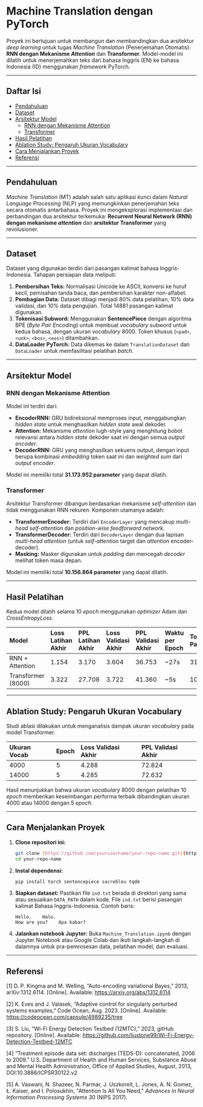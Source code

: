 # Machine Translation dengan PyTorch

Proyek ini bertujuan untuk membangun dan membandingkan dua arsitektur *deep learning* untuk tugas *Machine Translation* (Penerjemahan Otomatis): **RNN dengan Mekanisme *Attention*** dan **Transformer**. Model-model ini dilatih untuk menerjemahkan teks dari bahasa Inggris (EN) ke bahasa Indonesia (ID) menggunakan *framework* PyTorch.

---

## Daftar Isi

* [Pendahuluan](#pendahuluan)
* [Dataset](#dataset)
* [Arsitektur Model](#arsitektur-model)
    * [RNN dengan Mekanisme Attention](#rnn-dengan-mekanisme-attention)
    * [Transformer](#transformer)
* [Hasil Pelatihan](#hasil-pelatihan)
* [Ablation Study: Pengaruh Ukuran Vocabulary](#ablation-study-pengaruh-ukuran-vocabulary)
* [Cara Menjalankan Proyek](#cara-menjalankan-proyek)
* [Referensi](#referensi)

---

## Pendahuluan

*Machine Translation* (MT) adalah salah satu aplikasi kunci dalam *Natural Language Processing* (NLP) yang memungkinkan penerjemahan teks secara otomatis antarbahasa. Proyek ini mengeksplorasi implementasi dan perbandingan dua arsitektur terkemuka: **Recurrent Neural Network (RNN) dengan mekanisme *attention*** dan **arsitektur Transformer** yang revolusioner.

---

## Dataset

Dataset yang digunakan terdiri dari pasangan kalimat bahasa Inggris-Indonesia. Tahapan persiapan data meliputi:

1.  **Pembersihan Teks:** Normalisasi Unicode ke ASCII, konversi ke huruf kecil, pemisahan tanda baca, dan pembersihan karakter non-alfabet.
2.  **Pembagian Data:** Dataset dibagi menjadi 80% data pelatihan, 10% data validasi, dan 10% data pengujian. Total 14881 pasangan kalimat digunakan.
3.  **Tokenisasi Subword:** Menggunakan **SentencePiece** dengan algoritma BPE (*Byte Pair Encoding*) untuk membuat *vocabulary* subword untuk kedua bahasa, dengan ukuran *vocabulary* 8000. Token khusus (`<pad>`, `<unk>`, `<bos>`, `<eos>`) ditambahkan.
4.  **DataLoader PyTorch:** Data dikemas ke dalam `TranslationDataset` dan `DataLoader` untuk memfasilitasi pelatihan *batch*.

---

## Arsitektur Model

### RNN dengan Mekanisme Attention

Model ini terdiri dari:

* **EncoderRNN:** GRU bidireksional memproses input, menggabungkan *hidden state* untuk menghasilkan *hidden state* awal dekoder.
* **Attention:** Mekanisme *attention* lugh-style yang menghitung bobot relevansi antara *hidden state* dekoder saat ini dengan semua *output* *encoder*.
* **DecoderRNN:** GRU yang menghasilkan sekuens output, dengan input berupa kombinasi *embedding* token saat ini dan *weighted sum* dari *output* *encoder*.

Model ini memiliki total **31.173.952 parameter** yang dapat dilatih.

### Transformer

Arsitektur Transformer dibangun berdasarkan mekanisme *self-attention* dan tidak menggunakan RNN rekuren. Komponen utamanya adalah:

* **TransformerEncoder:** Terdiri dari `EncoderLayer` yang mencakup *multi-head self-attention* dan *position-wise feedforward network*.
* **TransformerDecoder:** Terdiri dari `DecoderLayer` dengan dua lapisan *multi-head attention* (untuk *self-attention* target dan *attention* encoder-decoder).
* **Masking:** Masker digunakan untuk *padding* dan mencegah *decoder* melihat token masa depan.

Model ini memiliki total **10.156.864 parameter** yang dapat dilatih.

---

## Hasil Pelatihan

Kedua model dilatih selama 10 *epoch* menggunakan *optimizer* Adam dan *CrossEntropyLoss*.

| Model | Loss Latihan Akhir | PPL Latihan Akhir | Loss Validasi Akhir | PPL Validasi Akhir | Waktu per Epoch | Total Parameter |
| :------------------ | :---------------- | :---------------- | :----------------- | :----------------- | :------------- | :-------------- |
| RNN + Attention     | 1.154             | 3.170             | 3.604              | 36.753             | ~27s           | 31,173,952      |
| Transformer (8000)  | 3.322             | 27.708            | 3.722              | 41.360             | ~5s            | 10,156,864      |

---

## Ablation Study: Pengaruh Ukuran Vocabulary

Studi ablasi dilakukan untuk menganalisis dampak ukuran *vocabulary* pada model Transformer.

| Ukuran Vocab | Epoch | Loss Validasi Akhir | PPL Validasi Akhir |
| :----------- | :---- | :------------------ | :----------------- |
| 4000         | 5     | 4.288               | 72.824             |
| 14000        | 5     | 4.285               | 72.632             |

Hasil menunjukkan bahwa ukuran *vocabulary* 8000 dengan pelatihan 10 *epoch* memberikan keseimbangan performa terbaik dibandingkan ukuran 4000 atau 14000 dengan 5 *epoch*.

---

## Cara Menjalankan Proyek

1.  **Clone repositori ini:**
    ```bash
    git clone [https://github.com/yourusername/your-repo-name.git](https://github.com/yourusername/your-repo-name.git)
    cd your-repo-name
    ```
2.  **Instal dependensi:**
    ```bash
    pip install torch sentencepiece sacrebleu tqdm
    ```
3.  **Siapkan dataset:**
    Pastikan file `ind.txt` berada di direktori yang sama atau sesuaikan `DATA_PATH` dalam kode. File `ind.txt` berisi pasangan kalimat Bahasa Inggris-Indonesia. Contoh baris:
    ```
    Hello.    Halo.
    How are you?    Apa kabar?
    ```
4.  **Jalankan notebook Jupyter:**
    Buka `Machine_Translation.ipynb` dengan Jupyter Notebook atau Google Colab dan ikuti langkah-langkah di dalamnya untuk pra-pemrosesan data, pelatihan model, dan evaluasi.

---

## Referensi

[1] D. P. Kingma and M. Welling, “Auto-encoding variational Bayes,” 2013, arXiv:1312.6114. [Online]. Available: <https://arxiv.org/abs/1312.6114>

[2] K. Eves and J. Valasek, “Adaptive control for singularly perturbed systems examples,” Code Ocean, Aug. 2023. [Online]. Available: <https://codeocean.com/capsule/4989235/tree>

[3] S. Liu, “Wi-Fi Energy Detection Testbed (12MTC),” 2023, gitHub repository. [Online]. Available: <https://github.com/liustone99/Wi-Fi-Energy-Detection-Testbed-12MTC>

[4] “Treatment episode data set: discharges (TEDS-D): concatenated, 2006 to 2009.” U.S. Department of Health and Human Services, Substance Abuse and Mental Health Administration, Office of Applied Studies, August, 2013, DOI:10.3886/ICPSR30122.v2

[5] A. Vaswani, N. Shazeer, N. Parmar, J. Uszkoreit, L. Jones, A. N. Gomez, Ł. Kaiser, and I. Polosukhin, "Attention Is All You Need," *Advances in Neural Information Processing Systems 30* (NIPS 2017).
